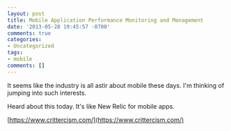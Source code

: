 ```yaml
---
layout: post
title: Mobile Application Performance Monitoring and Management
date: '2013-05-28 19:45:57 -0700'
comments: true
categories:
- Uncategorized
tags:
- mobile
comments: []
---
```


It seems like the industry is all astir about mobile these days. I'm thinking of
jumping into such interests.

Heard about this today. It's like New Relic for mobile apps.

[https://www.crittercism.com/](https://www.crittercism.com/)
